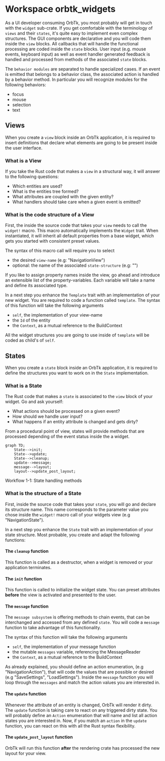 # Workspace orbtk_widgets

As a UI developer consuming OrbTk, you most probably will get in
touch with the `widget` sub-crate. If you get comfortable with the
terminology of `views` and their `states`, it's quite easy to
implement even complex structures. The GUI components are declarative
and you will code them inside the `view` blocks. All callbacks that
will handle the functional processing are coded inside the `state`
blocks. User input (e.g. mouse events, keyboard input) as well as
event handler generated feedback is handled and processed from methods
of the associated `state` blocks.

The `behavior modules` are separated to handle specialized cases. If
an event is emitted that belongs to a behavior class, the associated
action is handled by a behavior method. In particular you will
recognize modules for the following behaviors:

* focus
* mouse
* selection
* text

## Views

When you create a `view` block inside an OrbTk application, it is
required to insert definitions that declare what elements are going to
be present inside the user interface.

### What is a View

If you take the Rust code that makes a `view` in a structural way, it
will answer to the following questions:

* Which entities are used?
* What is the entities tree formed?
* What attributes are coupled with the given entity?
* What handlers should take care when a given event is emitted?

### What is the code structure of a View

First, the inside the source code that takes your `view` needs to call
the `widget!` macro. This macro automatically implements the `Widget`
trait. When instantiated, it will inherit all default properties from
a base widget, which gets you started with consistent preset values.

The syntax of this macro call will require you to select

* the desired `view-name` (e.g: "NavigationView")
* optional: the name of the associated `state-structure` (e.g:
  "<NavigationState>")

If you like to assign property names inside the view, go ahead and
introduce an extensible list of the property-variables. Each variable
will take a name and define its associated type.

In a next step you enhance the `Template` trait with an implementation
of your new widget. You are required to code a function called
`template`.  The syntax of this function will take the following
arguments

* `self`, the implementation of your view-name
* the `Id` of the entity
* the `Context`, as a mutual reference to the BuildContext

All the widget structures you are going to use inside of `template`
will be coded as child's of `self`.

## States

When you create a `state` block inside an OrbTk application, it is
required to define the structures you want to work on in the `State`
implementation.

### What is a State

The Rust code that makes a `state` is associated to the `view` block
of your widget. Go and ask yourself:

* What actions should be processed on a given event?
* How should we handle user input?
* What happens if an entity attribute is changed and gets dirty?

From a procedural point of view, states will provide methods that are
processed depending of the event status inside the a widget.

```mermaid
graph TD;
	State-->init;
	State-->update;
	State-->cleanup;
	update-->message;
	message-->layout;
	layout-->update_post_layout;

```

<span class="caption">Workflow 1-1: State handling methods</span>

### What is the structure of a State

First, inside the source code that takes your `state`, you will go and
declare its structure name. This name corresponds to the parameter
value you chose inside the `widget!` macro call of your widgets
view (e.g "NavigationState").

In a next step you enhance the `State` trait with an implementation of
your state structure. Most probable, you create and adapt the
following functions:

#### The `cleanup` function

This function is called as a destructor, when a widget is removed or
your application terminates.

#### The `init` function

This function is called to initialize the widget state. You can preset
attributes **before** the view is activated and presented to the user.

#### The `message` function

The `message subsystem` is offering methods to chain events, that can
be interchanged and accessed from any defined `state`. You will code a
`message` function to take advantage of this functionality.

The syntax of this function will take the following arguments

* `self`, the implementation of your message function
* the mutable `messages` variable, referencing the MessageReader
* the `Context`, as a mutual reference to the BuildContext

As already explained, you should define an action enumeration, (e.g
"NavigationAction"), that will code the values that are possible or
desired (e.g "SaveSettings", "LoadSettings"). Inside the `message`
function you will loop through the `messages` and match the action
values you are interested in.

#### The `update` function

Whenever the attribute of an entity is changed, OrbTk will render it
dirty. The `update` function is taking care to react on any triggered
dirty state. You will probably define an `Action` enumeration that
will name and list all action states you are interested in. Now, if
you match an `action` in the `update` function, you can react on this
with all the Rust syntax flexibility.

#### The `update_post_layout` function

OrbTk will run this function **after** the rendering crate has
processed the new layout for your view.
